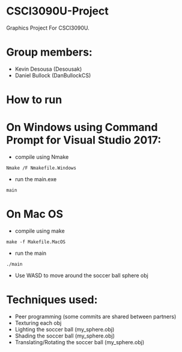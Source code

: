 # CSCI3090U-Project
Graphics Project For CSCI3090U.

# Group members:
- Kevin Desousa	 (Desousak)
- Daniel Bullock (DanBullockCS)

# How to run
# On Windows using Command Prompt for Visual Studio 2017:
- compile using Nmake
```
Nmake /F Nmakefile.Windows
```
- run the main.exe
```
main
```

# On Mac OS 
- compile using make
```
make -f Makefile.MacOS
```
- run the main
```
./main
```

- Use WASD to move around the soccer ball sphere obj

# Techniques used:
- Peer programming (some commits are shared between partners)
- Texturing each obj
- Lighting the soccer ball (my_sphere.obj)
- Shading the soccer ball (my_sphere.obj)
- Translating/Rotating the soccer ball (my_sphere.obj)

